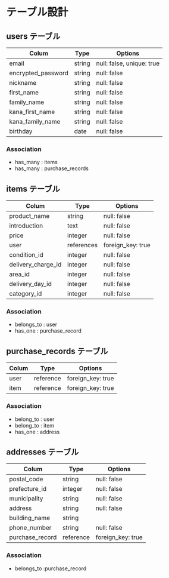 # テーブル設計

## users テーブル

|         Colum       |  Type   |          Options          |
| ------------------- | ------- | ------------------------- |
|  email              | string  | null: false, unique: true |
|  encrypted_password | string  | null: false               |
|  nickname           | string  | null: false               |
|  first_name         | string  | null: false               |
|  family_name        | string  | null: false               |
|  kana_first_name    | string  | null: false               |
|  kana_family_name   | string  | null: false               |
|  birthday           | date    | null: false               |

### Association
- has_many : items
- has_many : purchase_records


## items テーブル 

|        Colum        |  Type      |       Options     |
| ------------------- | ---------- | ----------------- |
|  product_name       | string     | null: false       |
|  introduction       | text       | null: false       |
|  price              | integer    | null: false       |
|  user               | references | foreign_key: true |
|  condition_id       | integer    | null: false       |
|  delivery_charge_id | integer    | null: false       |
|  area_id            | integer    | null: false       |
|  delivery_day_id    | integer    | null: false       |
|  category_id        | integer    | null: false       |


### Association
- belongs_to : user
- has_one    : purchase_record


## purchase_records テーブル　
|  Colum  |  Type      |       Options      |
| ------- | ---------- | ------------------ |
|  user   | reference  |  foreign_key: true |
|  item   | reference  |  foreign_key: true |

### Association
- belong_to : user
- belong_to : item
- has_one   : address


## addresses テーブル　
|  Colum           |  Type     |  Options          |
| ---------------- | --------- | ----------------- |
|  postal_code     | string    | null: false       |
|  prefecture_id   | integer   | null: false       |
|  municipality    | string    | null: false       |
|  address         | string    | null: false       |
|  building_name   | string    |                   |
|  phone_number    | string    | null: false       |
|  purchase_record | reference | foreign_key: true |

### Association 
- belongs_to :purchase_record